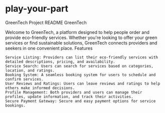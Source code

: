 # play-your-part
GreenTech Project README
GreenTech

Welcome to GreenTech, a platform designed to help people order and provide eco-friendly services. Whether you're looking to offer your green services or find sustainable solutions, GreenTech connects providers and seekers in one convenient place.
Features

    Service Listing: Providers can list their eco-friendly services with detailed descriptions, pricing, and availability.
    Service Search: Users can search for services based on categories, location, and ratings.
    Booking System: A seamless booking system for users to schedule and confirm services.
    User Reviews and Ratings: Users can leave reviews and ratings to help others make informed decisions.
    Profile Management: Both providers and users can manage their profiles, update information, and track their activities.
    Secure Payment Gateway: Secure and easy payment options for service bookings.

